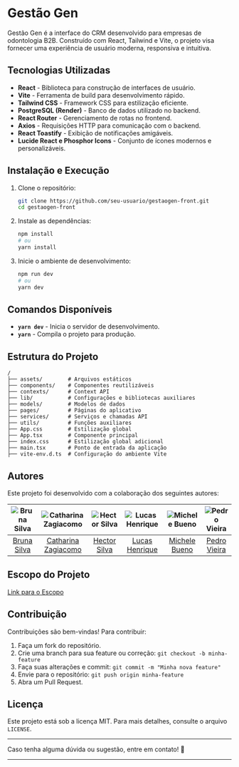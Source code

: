 # Gestão Gen

Gestão Gen é a interface do CRM desenvolvido para empresas de odontologia B2B. Construído com React, Tailwind e Vite, o projeto visa fornecer uma experiência de usuário moderna, responsiva e intuitiva.

## Tecnologias Utilizadas

- **React** - Biblioteca para construção de interfaces de usuário.
- **Vite** - Ferramenta de build para desenvolvimento rápido.
- **Tailwind CSS** - Framework CSS para estilização eficiente.
- **PostgreSQL (Render)** - Banco de dados utilizado no backend.
- **React Router** - Gerenciamento de rotas no frontend.
- **Axios** - Requisições HTTP para comunicação com o backend.
- **React Toastify** - Exibição de notificações amigáveis.
- **Lucide React e Phosphor Icons** - Conjunto de ícones modernos e personalizáveis.

## Instalação e Execução

1. Clone o repositório:
   ```bash
   git clone https://github.com/seu-usuario/gestaogen-front.git
   cd gestaogen-front
   ```

2. Instale as dependências:
   ```bash
   npm install
   # ou
   yarn install
   ```

3. Inicie o ambiente de desenvolvimento:
   ```bash
   npm run dev
   # ou
   yarn dev
   ```

## Comandos Disponíveis

- **`yarn dev`** - Inicia o servidor de desenvolvimento.
- **`yarn`** - Compila o projeto para produção.

## Estrutura do Projeto

```
/
├── assets/        # Arquivos estáticos
├── components/    # Componentes reutilizáveis
├── contexts/      # Context API
├── lib/           # Configurações e bibliotecas auxiliares
├── models/        # Modelos de dados
├── pages/         # Páginas do aplicativo
├── services/      # Serviços e chamadas API
├── utils/         # Funções auxiliares
├── App.css        # Estilização global
├── App.tsx        # Componente principal
├── index.css      # Estilização global adicional
├── main.tsx       # Ponto de entrada da aplicação
├── vite-env.d.ts  # Configuração do ambiente Vite
```

## Autores

Este projeto foi desenvolvido com a colaboração dos seguintes autores:

| ![Bruna Silva](https://github.com/BrunaSilva97.png) | ![Catharina Zagiacomo](https://github.com/czagiacomo.png) | ![Hector Silva](https://github.com/llordy12.png) | ![Lucas Henrique](https://github.com/luhendev.png) | ![Michele Bueno](https://github.com/spacemich.png) | ![Pedro Vieira](https://github.com/StPVieira.png) |
|:--------------------------------------------------:|:-------------------------------------------------------:|:-------------------------------------------------:|:-------------------------------------------------:|:-------------------------------------------------:|:-------------------------------------------------:|
| [Bruna Silva](https://github.com/BrunaSilva97)     | [Catharina Zagiacomo](https://github.com/czagiacomo)     | [Hector Silva](https://github.com/llordy12)       | [Lucas Henrique](https://github.com/luhendev)     | [Michele Bueno](https://github.com/spacemichv)     | [Pedro Vieira](https://github.com/StPVieira)      |

## Escopo do Projeto
[Link para o Escopo](https://docs.google.com/document/d/15xLgj84Bpg1j1XvxFg53dopA1h_MwwglsVfDqrMKThU/edit?usp=sharing)

## Contribuição

Contribuições são bem-vindas! Para contribuir:

1. Faça um fork do repositório.
2. Crie uma branch para sua feature ou correção: `git checkout -b minha-feature`
3. Faça suas alterações e commit: `git commit -m "Minha nova feature"`
4. Envie para o repositório: `git push origin minha-feature`
5. Abra um Pull Request.

## Licença

Este projeto está sob a licença MIT. Para mais detalhes, consulte o arquivo `LICENSE`.

---

Caso tenha alguma dúvida ou sugestão, entre em contato! 🚀

---



